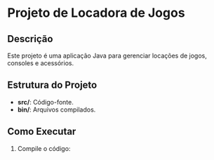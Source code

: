# Projeto de Locadora de Jogos

## Descrição
Este projeto é uma aplicação Java para gerenciar locações de jogos, consoles e acessórios.

## Estrutura do Projeto
- **src/**: Código-fonte.
- **bin/**: Arquivos compilados.

## Como Executar
1. Compile o código:
